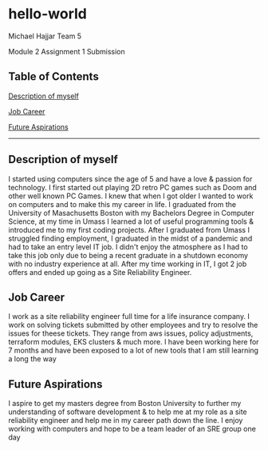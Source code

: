 # hello-world

Michael Hajjar Team 5

Module 2 Assignment 1 Submission

Table of Contents
------------------------------------

[Description of myself](#description)

[Job Career](#jobcareer)

[Future Aspirations](#aspirations)

---------------------------------------

## Description of myself   <a name="description"></a>

I started using computers since the age of 5 and have a love & passion for technology. I first started out playing 2D retro PC games such as Doom and other well known PC Games. I knew that when I got older I wanted to work on computers and to make this my career in life. I graduated from the University of Masachusetts Boston with my Bachelors Degree in Computer Science, at my time in Umass I learned a lot of useful programming tools & introduced me to my first coding projects. After I graduated from Umass I struggled finding employment, I graduated in the midst of a pandemic and had to take an entry level IT job. I didn't enjoy the atmosphere as I had to take this job only due to being a recent graduate in a shutdown economy with no industry experience at all. After my time working in IT, I got 2 job offers and ended up going as a Site Reliability Engineer. 


## Job Career     <a name="jobcareer"></a>

I work as a site reliability engineer full time for a life insurance company. I work on solving tickets submitted by other employees and try to resolve the issues for theese tickets. They range from aws issues, policy adjustments, terraform modules, EKS clusters & much more. I have been working here for 7 months and have been exposed to a lot of new tools that I am still learning a long the way

## Future Aspirations    <a name="aspirations"></a>

I aspire to get my masters degree from Boston University to further my understanding of software development & to help me at my role as a site reliability engineer and help me in my career path down the line. I enjoy working with computers and hope to be a team leader of an SRE group one day
